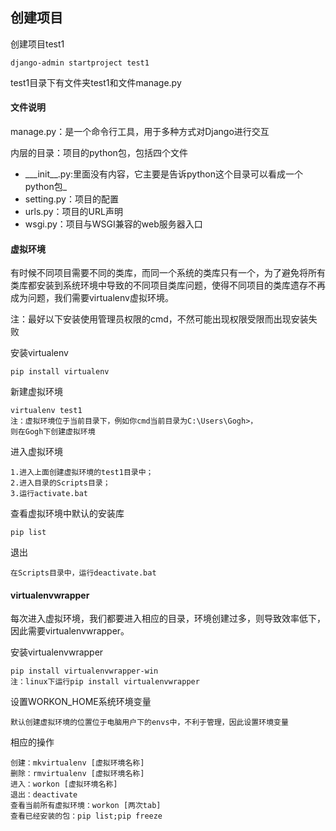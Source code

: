 ## 创建项目

创建项目test1

```
django-admin startproject test1
```

test1目录下有文件夹test1和文件manage.py

#### 文件说明

manage.py：是一个命令行工具，用于多种方式对Django进行交互

内层的目录：项目的python包，包括四个文件

* \_\__init\_\_.py:里面没有内容，它主要是告诉python这个目录可以看成一个python包\_
* setting.py：项目的配置
* urls.py：项目的URL声明
* wsgi.py：项目与WSGI兼容的web服务器入口

#### 虚拟环境

有时候不同项目需要不同的类库，而同一个系统的类库只有一个，为了避免将所有类库都安装到系统环境中导致的不同项目类库问题，使得不同项目的类库遗存不再成为问题，我们需要virtualenv虚拟环境。

注：最好以下安装使用管理员权限的cmd，不然可能出现权限受限而出现安装失败

安装virtualenv

```
pip install virtualenv
```

新建虚拟环境

```
virtualenv test1
注：虚拟环境位于当前目录下，例如你cmd当前目录为C:\Users\Gogh>，
则在Gogh下创建虚拟环境
```

进入虚拟环境

```
1.进入上面创建虚拟环境的test1目录中；
2.进入目录的Scripts目录；
3.运行activate.bat
```

查看虚拟环境中默认的安装库

```
pip list
```

退出

```
在Scripts目录中，运行deactivate.bat
```

#### virtualenvwrapper

每次进入虚拟环境，我们都要进入相应的目录，环境创建过多，则导致效率低下，因此需要virtualenvwrapper。

安装virtualenvwrapper

```
pip install virtualenvwrapper-win
注：linux下运行pip install virtualenvwrapper
```

设置WORKON\_HOME系统环境变量

```
默认创建虚拟环境的位置位于电脑用户下的envs中，不利于管理，因此设置环境变量
```

相应的操作

```
创建：mkvirtualenv [虚拟环境名称]
删除：rmvirtualenv [虚拟环境名称]
进入：workon [虚拟环境名称]
退出：deactivate
查看当前所有虚拟环境：workon [两次tab]
查看已经安装的包：pip list;pip freeze
```



